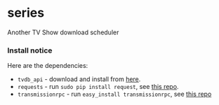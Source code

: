 series
======

Another TV Show download scheduler

### Install notice

Here are the dependencies:

+ ```tvdb_api``` - download and install from [here][1].
+ ```requests``` - run ```sudo pip install request```, see [this repo][2].
+ ```transmissionrpc``` - run ```easy_install transmissionrpc```, see [this repo][3]

[1]: https://github.com/dbr/tvdb_api
[2]: https://github.com/kennethreitz/requests
[3]: http://pythonhosted.org/transmissionrpc/
